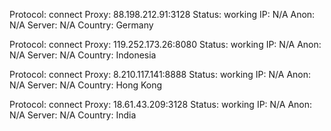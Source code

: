 Protocol: connect
Proxy: 88.198.212.91:3128
Status: working
IP: N/A
Anon: N/A
Server: N/A
Country: Germany

Protocol: connect
Proxy: 119.252.173.26:8080
Status: working
IP: N/A
Anon: N/A
Server: N/A
Country: Indonesia

Protocol: connect
Proxy: 8.210.117.141:8888
Status: working
IP: N/A
Anon: N/A
Server: N/A
Country: Hong Kong

Protocol: connect
Proxy: 18.61.43.209:3128
Status: working
IP: N/A
Anon: N/A
Server: N/A
Country: India

